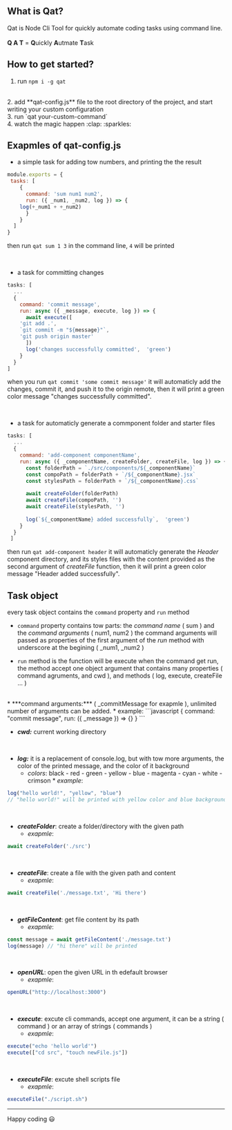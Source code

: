 ## What is Qat?
Qat is Node Cli Tool for quickly automate coding tasks using command line.
<br/>
<br />
**Q A T** = **Q**uickly **A**utmate **T**ask

## How to get started?

 1. run `npm i -g qat`
 <br />
 2. add **qat-config.js** file to the root directory of the project, and start writing your custom configuration
 <br />
 3. run `qat your-custom-command`
 <br />
 4. watch the magic happen :clap: :sparkles:

## Exapmles of qat-config.js 

 - a simple task for adding tow numbers, and printing the the result

```javascript
module.exports = {
 tasks: [
    {
      command: 'sum num1 num2',
      run: ({ _num1, _num2, log }) => {
	log(+_num1 + +_num2)
      }
    }
  ]
}
```
then run `qat sum 1 3` in the command line, `4` will be printed


<br/>

 - a task for committing changes
```javascript
tasks: [
  ...
  {
    command: 'commit message',
    run: async ({ _message, execute, log }) => {
      await execute([
	'git add .',
	`git commit -m "${message}"`,
	'git push origin master'
      ])
      log('changes successfully committed',  'green')
    }
  }
]

```
when you run `qat commit 'some commit message'` it will automaticly add the changes, commit it, and push it to the origin remote, then it will print a green color message  "changes successfully committed".


<br/>

 - a task for automaticly generate a commponent folder and starter files
```javascript
tasks: [
  ...
  {
    command: 'add-component componentName',
    run: async ({ _componentName, createFolder, createFile, log }) => {
      const folderPath = `./src/components/${_componentName}`
      const compoPath = folderPath + `/${_componentName}.jsx`
      const stylesPath = folderPath + `/${_componentName}.css`
				
      await createFolder(folderPath)
      await createFile(compoPath, '')
      await createFile(stylesPath, '')
				
      log(`${_componentName} added successfully`,  'green')
    }
  }
 ]

```
then run `qat add-component header` 
it will automaticly generate the *Header* component directory, and its styles files with the content provided as the second argument of *createFile* function,  then it will print a green color message  "Header added successfully".
<br/>

## Task object
every task object contains the `command` property and `run` method
 * `command` property contains tow parts: the *command name* ( sum ) and the *command arguments* ( num1, num2 )
the command arguments will passed as properties of the first argument of the *run* method with underscore at the begining ( _num1, _num2 )

 * `run` method is the function will be execute when the command get run, the method accept one object argument that contains many properties ( command agruments, and cwd ), and methods ( log, execute, createFile ... )
 <br />
  *  ***command arguments:***  ( _commitMessage for exapmle ), unlimited number of arguments can be added.
      * example:
```javascript
 {
   command: "commit message",
   run: ({ _message }) => {}
 } 
```
 <br />
 
  * ***cwd:*** current working directory
 <br />
 
  * ***log:*** it is a replacement of console.log, but with tow more arguments, the color of the printed message, and the color of it background 
       * *colors*: black - red - green - yellow - blue - magenta - cyan - white - crimson
        * *example*: 
```javascript
log("hello world!", "yellow", "blue") 
// "hello world!" will be printed with yellow color and blue background
```
<br/>

* ***createFolder***: create a folder/directory with the given path
	* *exapmle*: 
```javascript
await createFolder('./src')
```
<br />

* ***createFile***: create a file with the given path and content
	* *exapmle*: 
```javascript 
await createFile('./message.txt', 'Hi there')
```
<br />

* ***getFileContent***: get file content by its path
	* *exapmle*: 
```javascript 
const message = await getFileContent('./message.txt')
log(message) // "hi there" will be printed
```
<br />
	
* ***openURL***: open the given URL in th edefault browser
	* *exapmle*: 
```javascript 
openURL("http://localhost:3000")
```
<br />
	
* ***execute***: excute cli commands, accept one argument, it can be a string ( command ) or an array of strings ( commands )
	* *exapmle*: 
```javascript 
execute("echo 'hello world'")
execute(["cd src", "touch newFile.js"])
```
<br />
	
* ***executeFile***: excute shell scripts file
	* *exapmle*: 
```javascript 
executeFile("./script.sh")
```

<hr />

Happy coding :smiley:



